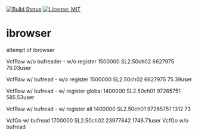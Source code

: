 [![Build Status](https://travis-ci.org/sauloalgolang/introgressionbrowser.svg?branch=master)](https://travis-ci.org/sauloalgolang/introgressionbrowser)
[![License: MIT](https://img.shields.io/badge/License-MIT-green.svg)](https://opensource.org/licenses/MIT)

# ibrowser

attempt of ibrowser

VcfRaw w/o bufreader - w/o register
1500000 SL2.50ch02 6627975
76.03user

VcfRaw w/ bufread - w/o register
1500000 SL2.50ch02 6627975
75.39user

VcfRaw w/ bufread - w/ register global
1400000 SL2.50ch01 97265751
585.53user

VcfRaw w/ bufread - w/ register all
1400000 SL2.50ch01 97265751
1312.73

VcfGo w/ bufread
1700000 SL2.50ch02 23977842
1746.71user
VcfGo w/o bufread

